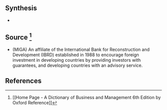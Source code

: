 ## Synthesis
- 
## Source [^1]
- (MIGA) An affiliate of the International Bank for Reconstruction and Development (IBRD) established in 1988 to encourage foreign investment in developing countries by providing investors with guarantees, and developing countries with an advisory service.
## References

[^1]: [[Home Page - A Dictionary of Business and Management 6th Edition by Oxford Reference]]